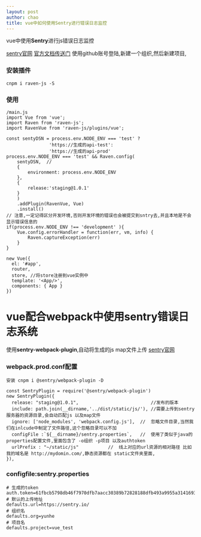 ```yaml
---
layout: post
author: chao
title: vue中如何使用Sentry进行错误日志监控
---
```

vue中使用**Sentry**进行js错误日志监控

[sentry官网](https://sentry.io)
[官方文档传送门](https://docs.sentry.io/clients/javascript/integrations/vue/)
使用github账号登陆,新建一个组织,然后新建项目,

### 安装插件
```
cnpm i raven-js -S

```
### 使用
```
/main.js
import Vue from 'vue';
import Raven from 'raven-js';
import RavenVue from 'raven-js/plugins/vue';

const sentyDSN = process.env.NODE_ENV === 'test' ?
                'https://生成的api-test':
                'https://生成的api-prod'
process.env.NODE_ENV === 'test' && Raven.config(
	sentyDSN,  //
	{
		environment: process.env.NODE_ENV
	},
	{
		release:'staging@1.0.1'
	}
	)
	.addPlugin(RavenVue, Vue)
	.install()
// 注意,一定记得区分开发环境,否则开发环境的错误也会被提交到sntry去,并且本地是不会显示错误信息的
if(process.env.NODE_ENV !== 'development' ){
	Vue.config.errorHandler = function(err, vm, info) {
		Raven.captureException(err)
	}
}

new Vue({
  el: '#app',
  router,
  store, //将store注册到vue实例中
  template: '<App/>',
  components: { App }
})

```

# vue配合webpack中使用sentry错误日志系统

使用**sentry-webpack-plugin**,自动将生成的js map文件上传
[sentry官网](https://github.com/getsentry/sentry-webpack-plugin)


### webpack.prod.conf配置

```
安装 cnpm i @sentry/webpack-plugin -D
```

```
const SentryPlugin = require('@sentry/webpack-plugin')
new SentryPlugin({
  release: "staging@1.0.1",                           //发布的版本
  include: path.join(__dirname,'../dist/static/js/'), //需要上传到sentry服务器的资源目录,会自动匹配js 以及map文件
  ignore: ['node_modules', 'webpack.config.js'],  //  忽略文件目录,当然我们在inlcude中制定了文件路径,这个忽略目录可以不加
  configFile :`${__dirname}/sentry.properties`,   //  使用了类似于java的properties配置文件,里面包含了 -o组织 -p项目 以及authtoken
  urlPrefix : "~/static/js"           //  线上对应的url资源的相对路径 比如我的域名是 http://mydomin.com/,静态资源都在 static文件夹里面,
}),
```


### configfile:sentry.properties

```
# 生成的token
auth.token=61fbcb5798db46f7970dfb7aacc30389b72828188dfb493a9955a3141693d18d
# 默认的上传地址
defaults.url=https://sentry.io/
# 组织名
defaults.org=yunhe
# 项目名
defaults.project=vue_test
```
